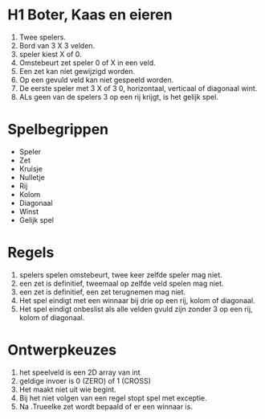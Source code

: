 # H1 Boter, Kaas en eieren

1. Twee spelers.
2. Bord van 3 X 3 velden.
3. speler kiest X of 0.  
3. Omstebeurt zet speler 0 of X in een veld.
4. Een zet kan niet gewijzigd worden.
5. Op een gevuld veld kan niet gespeeld worden.
5. De eerste speler met 3 X of 3 0, horizontaal, verticaal of diagonaal wint.
6. ALs geen van de spelers 3 op een rij krijgt, is het gelijk spel.   

# Spelbegrippen
 - Speler
 - Zet
 - Kruisje
 - Nulletje
 - Rij 
 - Kolom
 - Diagonaal
 - Winst
 - Gelijk spel

# Regels
1. spelers spelen omstebeurt, twee keer zelfde speler mag niet.
2. een zet is definitief, tweemaal op zelfde veld spelen mag niet.
3. een zet is definitief, een zet terugnemen mag niet.
4. Het spel eindigt met een winnaar bij drie op een rij, kolom of diagonaal.
5. Het spel eindigt onbeslist als alle velden gvuld zijn zonder 3 op een rij, kolom of diagonaal. 

# Ontwerpkeuzes
1. het speelveld is een 2D array van int
2. geldige invoer is 0 (ZERO) of 1 (CROSS)
3. Het maakt niet uit wie begint.
4. Bij het niet volgen van een regel stopt spel met exceptie. 
5. Na .Trueelke zet wordt bepaald of er een winnaar is. 
